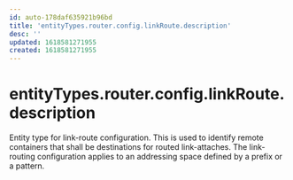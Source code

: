 ```yaml
---
id: auto-178daf635921b96bd
title: 'entityTypes.router.config.linkRoute.description'
desc: ''
updated: 1618581271955
created: 1618581271955
---
```

# entityTypes.router.config.linkRoute.description

Entity type for link-route configuration.  This is used to identify remote containers that shall be destinations for routed link-attaches.  The link-routing configuration applies to an addressing space defined by a prefix or a pattern.